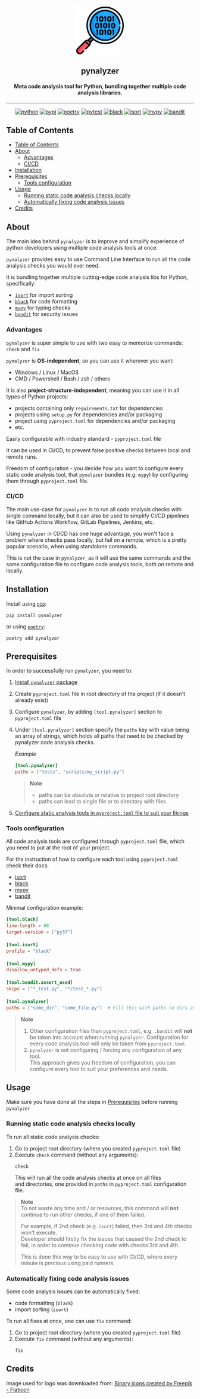 <p align="center">
  <img alt="Logo" src="assets/img/binary-code.png" />
</p>

<h2 align="center">pynalyzer</h2>
<h4 align="center">Meta code analysis tool for Python, 
bundling together multiple code analysis libraries. </h4>
<hr></hr>
<p align="center">
<a href="https://docs.python.org/"><img alt="python" src="https://img.shields.io/badge/Python-3.7+-3776ab?style=flat-square&logo=python&labelColor=dddddd"></a>
<a href="https://pypi.org/project/pynalyzer/"><img alt="pypi" src="https://img.shields.io/pypi/dm/pynalyzer?style=flat-square&logo=pypi&label=pypi%20downloads&labelColor=dddddd&color=3776ab"></a>
<a href="https://python-poetry.org/docs/"><img alt="poetry" src="https://img.shields.io/badge/dependencies-poetry-60a5fa?style=flat-square&logo=poetry&labelColor=dddddd"></a>
<a href="https://docs.pytest.org/"><img alt="pytest" src="https://img.shields.io/badge/tests-pytest-0a9edc?style=flat-square&logo=pytest&labelColor=dddddd"></a>
<a href="https://black.readthedocs.io/en/stable/"><img alt="black" src="https://img.shields.io/badge/code%20style-black-000000?style=flat-square&logoColor=000000&labelColor=dddddd"></a>
<a href="https://pycqa.github.io/isort/"><img alt="isort" src="https://img.shields.io/badge/imports-isort-ef8336?style=flat-square&labelColor=dddddd"></a>
<a href="https://mypy.readthedocs.io/en/stable/"><img alt="mypy" src="https://img.shields.io/badge/type%20checker-mypy-1f5082?style=flat-square&labelColor=dddddd"></a>
<a href="https://bandit.readthedocs.io/en/latest/"><img alt="bandit" src="https://img.shields.io/badge/security-bandit-fad23f?style=flat-square&labelColor=dddddd"></a>
</p>


## Table of Contents

<!-- TOC -->
  * [Table of Contents](#table-of-contents)
  * [About](#about)
    * [Advantages](#advantages)
    * [CI/CD](#cicd)
  * [Installation](#installation)
  * [Prerequisites](#prerequisites)
    * [Tools configuration](#tools-configuration)
  * [Usage](#usage)
    * [Running static code analysis checks locally](#running-static-code-analysis-checks-locally)
    * [Automatically fixing code analysis issues](#automatically-fixing-code-analysis-issues)
  * [Credits](#credits)
<!-- TOC -->


## About

The main idea behind `pynalyzer` is to improve and simplify 
experience of python developers using multiple code analysis 
tools at once.
  
`pynalyzer` provides easy to use Command Line Interface to
run all the code analysis checks you would ever need.

It is bundling together multiple cutting-edge 
code analysis libs for Python, specifically:
- [`isort`](https://pycqa.github.io/isort/) for import sorting
- [`black`](https://black.readthedocs.io/en/stable/) for code formatting
- [`mypy`](https://mypy.readthedocs.io/en/stable/) for typing checks
- [`bandit`](https://bandit.readthedocs.io/en/latest/) for security issues


### Advantages

`pynalyzer` is super simple to use with two easy to memorize commands: `check` and `fix`

`pynalyzer` is **OS-independent**, so you can use 
it wherever you want:
- Windows / Linux / MacOS
- CMD / Powershell / Bash / zsh / others

It is also **project-structure-independent**, meaning 
you can use it in all types of Python projects:
- projects containing only `requirements.txt` for dependencies
- projects using `setup.py` for dependencies and/or packaging
- project using `pyproject.toml` for dependencies and/or packaging
- etc.

Easily configurable with industry standard - `pyproject.toml` file

It can be used in CI/CD, to prevent false positive checks between local and remote runs.

Freedom of configuration - you decide how you want to configure every static code analysis tool,
that `pynalyzer` bundles (e.g. `mypy`) by configuring them through `pyproject.toml` file.


### CI/CD
  
The main use-case for `pynalyzer` is to run all code analysis checks 
with single command locally, but it can also be used to simplify 
CI/CD pipelines like GitHub Actions Workflow, GitLab Pipelines, Jenkins, etc.

Using `pynalyzer` in CI/CD has one huge advantage,
you won't face a problem where checks pass locally, 
but fail on a remote, which is a pretty popular scenario,
when using standalone commands.

This is not the case in `pynalyzer`, as it will use the 
same commands and the same configuration file to configure
code analysis tools, both on remote and locally.


## Installation

Install using [`pip`](https://pip.pypa.io/en/stable/):
```shell
pip install pynalyzer
```
or using [`poetry`](https://python-poetry.org/):
```shell
poetry add pynalyzer
```


## Prerequisites

In order to successfully run `pynalyzer`, you need to:
1. [Install `pynalyzer` package](#installation)
2. Create `pyproject.toml` file in root directory of the project (if it doesn't already exist)
3. Configure `pynalyzer`, by adding `[tool.pynalyzer]` section to `pyproject.toml` file
4. Under `[tool.pynalyzer]` section specify the `paths` key with value being an array of strings,
which holds all paths that need to be checked by pynalyzer code analysis checks.
  
    *Example*
    ```toml
    [tool.pynalyzer]
    paths = ["tests", "scripts/my_script.py"]
    ```
    > **Note**  
    > - paths can be absolute or relative to project root directory
    > - paths can lead to single file or to directory with files
5. [Configure static analysis tools in `pyproject.toml` file to suit your likings](#tools-configuration)


### Tools configuration

All code analysis tools are configured through `pyproject.toml` file,
which you need to put at the root of your project.
  
For the instruction of how to configure each tool
using `pyproject.toml` check their docs:
- [isort](https://pycqa.github.io/isort/docs/configuration/options.html)
- [black](https://black.readthedocs.io/en/stable/usage_and_configuration/the_basics.html#configuration-via-a-file)
- [mypy](https://mypy.readthedocs.io/en/stable/config_file.html#using-a-pyproject-toml-file)
- [bandit](https://bandit.readthedocs.io/en/latest/config.html#bandit-settings)

Minimal configuration example:
```toml
[tool.black]
line-length = 88
target-version = ["py37"]

[tool.isort]
profile = "black"

[tool.mypy]
disallow_untyped_defs = true

[tool.bandit.assert_used]
skips = ["*_test.py", "*/test_*.py"]

[tool.pynalyzer]
paths = ["some_dir", "some_file.py"]  # Fill this with paths to dirs and files you want to analyze
```


> **Note**  
> 1. Other configuration files than `pyproject.toml`, e.g. `.bandit` will **not** be 
> taken into account when running `pynalyzer`.
> Configuration for every code analysis tool will only be taken from `pyproject.toml`.
> 2. `pynalyzer` is not configuring / forcing any configuration of 
any tool.  
> This approach gives you freedom of configuration, 
you can configure every tool to suit your preferences and needs.

     
## Usage

Make sure you have done all the steps in [Prerequisites](#prerequisites) before running `pynalyzer`


### Running static code analysis checks locally

To run all static code analysis checks:
1. Go to project root directory (where you created `pyproject.toml` file)
2. Execute `check` command (without any arguments):
    ```shell
    check
    ```
    This will run all the code analysis checks at once on all files  
    and directories, one provided in `paths` in `pyproject.toml` configuration file.

> **Note**  
> To not waste any time and / or resources, this command will **not** continue 
> to run other checks, if one of them failed.  
> 
> For example, if 2nd check (e.g. `isort`) failed, then 3rd and 4th checks won't execute.  
> Developer should firstly fix the issues that caused the 2nd check to fail, 
> in order to continue checking code with checks 3rd and 4th.
> 
> This is done this way to be easy to use with CI/CD,
> where every minute is precious using paid runners.


### Automatically fixing code analysis issues

Some code analysis issues can be automatically fixed:
- code formatting (`black`) 
- import sorting (`isort`)

To run all fixes at once, one can use `fix` command:
1. Go to project root directory (where you created `pyproject.toml` file)
2. Execute `fix` command (without any arguments):
    ```shell
    fix
    ```


## Credits

Image used for logo was downloaded from: <a href="https://www.flaticon.com/free-icons/binary" title="binary icons">Binary icons created by Freepik - Flaticon</a>
